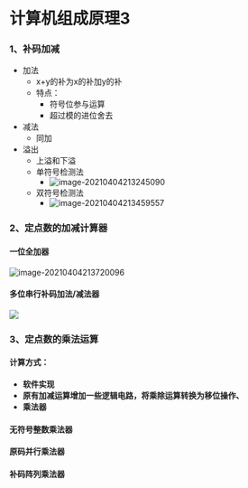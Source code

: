 # 计算机组成原理3

### 1、补码加减

- 加法
  - x+y的补为x的补加y的补
  - 特点：
    - 符号位参与运算
    - 超过模的进位舍去
- 减法
  - 同加	
- 溢出
  - 上溢和下溢
  - 单符号检测法
    - ![image-20210404213245090](D:%5C%E6%96%87%E4%BB%B6%5CTypora%5Cimages%5Cimage-20210404213245090.png)
  - 双符号检测法
    - ![image-20210404213459557](C:%5CUsers%5Cwl%5CAppData%5CRoaming%5CTypora%5Ctypora-user-images%5Cimage-20210404213459557.png)

### 2、定点数的加减计算器

#### 一位全加器

![image-20210404213720096](C:%5CUsers%5Cwl%5CAppData%5CRoaming%5CTypora%5Ctypora-user-images%5Cimage-20210404213720096.png)

#### 多位串行补码加法/减法器

![](C:%5CUsers%5Cwl%5CAppData%5CRoaming%5CTypora%5Ctypora-user-images%5Cimage-20210404214017635.png)

### 3、定点数的乘法运算

#### 计算方式：

- **软件实现**
- **原有加减运算增加一些逻辑电路，将乘除运算转换为移位操作、**
- **乘法器**

#### 无符号整数乘法器

#### 原码并行乘法器

#### 补码阵列乘法器



